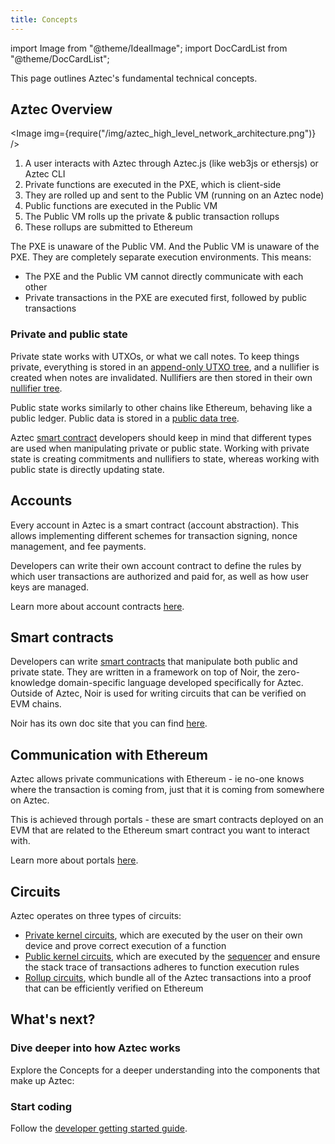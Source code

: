 ```yaml
---
title: Concepts
---
```


import Image from "@theme/IdealImage";
import DocCardList from "@theme/DocCardList";

This page outlines Aztec's fundamental technical concepts.

## Aztec Overview

<Image img={require("/img/aztec_high_level_network_architecture.png")} />

1. A user interacts with Aztec through Aztec.js (like web3js or ethersjs) or Aztec CLI
2. Private functions are executed in the PXE, which is client-side
3. They are rolled up and sent to the Public VM (running on an Aztec node)
4. Public functions are executed in the Public VM
5. The Public VM rolls up the private & public transaction rollups
6. These rollups are submitted to Ethereum

The PXE is unaware of the Public VM. And the Public VM is unaware of the PXE. They are completely separate execution environments. This means:

- The PXE and the Public VM cannot directly communicate with each other
- Private transactions in the PXE are executed first, followed by public transactions

### Private and public state

Private state works with UTXOs, or what we call notes. To keep things private, everything is stored in an [append-only UTXO tree](/aztec/concepts/storage/trees/index.md#note-hash-tree), and a nullifier is created when notes are invalidated. Nullifiers are then stored in their own [nullifier tree](/aztec/concepts/storage/trees/indexed_merkle_tree.mdx#primer-on-nullifier-trees).

Public state works similarly to other chains like Ethereum, behaving like a public ledger. Public data is stored in a [public data tree](/aztec/concepts/storage/trees/index.md#public-state-tree).

Aztec [smart contract](/aztec/concepts/smart_contracts/index.md) developers should keep in mind that different types are used when manipulating private or public state. Working with private state is creating commitments and nullifiers to state, whereas working with public state is directly updating state.

## Accounts

Every account in Aztec is a smart contract (account abstraction). This allows implementing different schemes for transaction signing, nonce management, and fee payments.

Developers can write their own account contract to define the rules by which user transactions are authorized and paid for, as well as how user keys are managed.

Learn more about account contracts [here](/aztec/concepts/index.md).

## Smart contracts

Developers can write [smart contracts](/aztec/concepts/smart_contracts/index.md) that manipulate both public and private state. They are written in a framework on top of Noir, the zero-knowledge domain-specific language developed specifically for Aztec. Outside of Aztec, Noir is used for writing circuits that can be verified on EVM chains.

Noir has its own doc site that you can find [here](https://noir-lang.org).

## Communication with Ethereum

Aztec allows private communications with Ethereum - ie no-one knows where the transaction is coming from, just that it is coming from somewhere on Aztec.

This is achieved through portals - these are smart contracts deployed on an EVM that are related to the Ethereum smart contract you want to interact with.

Learn more about portals [here](/protocol-specs/l1-smart-contracts/index.md).

## Circuits

Aztec operates on three types of circuits:

- [Private kernel circuits](/aztec/concepts/circuits/kernels/private_kernel.md), which are executed by the user on their own device and prove correct execution of a function
- [Public kernel circuits](./circuits/kernels/public_kernel.md), which are executed by the [sequencer](/aztec/concepts/nodes_clients/sequencer) and ensure the stack trace of transactions adheres to function execution rules
- [Rollup circuits](/aztec/concepts/circuits), which bundle all of the Aztec transactions into a proof that can be efficiently verified on Ethereum

## What's next?

### Dive deeper into how Aztec works

Explore the Concepts for a deeper understanding into the components that make up Aztec:

<DocCardList />

### Start coding

Follow the [developer getting started guide](/getting_started).
